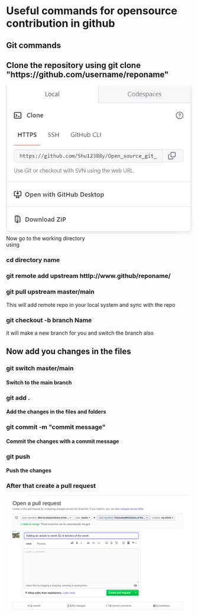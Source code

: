 <h1>
Useful commands for opensource contribution in github
</h1>
<h2>Git commands</h2>
<div>
<h2>
Clone the repository using git clone "https://github.com/username/reponame"
</h2>
<img src="git clone.JPG" alt="gitclone">
</div>
<div>
Now go to the working directory <br>
using <h3>cd directory name</h3>

</div>
<div>
<h3>
git remote add upstream httlp://www.github/reponame/ </h3>
<h3>
git pull upstream master/main</h3>
<p>
This will add remote repo in your local system and sync with the repo</p>
</div>
<div>
<h3>
git checkout -b branch Name
</h3>
<p>
it will make a new branch for you and switch the branch also</p>
</div>
<div> <h2> Now add you changes in the files</h2> </div>

<div>
<h3>git switch master/main
</h3>
<h4>Switch to the main branch</h4>
</div>
<div>
<h3> git add .
</h3>
<h4>
Add the changes in the files and folders</h4>
</div>
<div>
<h3>
git commit -m "commit message"
</h3>
<h4>
Commit the changes with a commit message</h4>
</div>
<div>
<h3>
git push
</h3>
<h4>
Push the changes</h4>
</div>

<div>
<h3>
After that create a pull request</h3>
<img src="pullRequest-1.png" alt="pull request">

</div>
